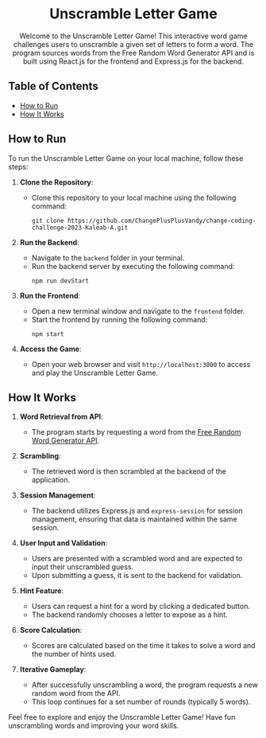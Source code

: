 <!-- Project Title -->
<h1 align="center">Unscramble Letter Game</h1>

<!-- Project Description -->
<p align="center">
  Welcome to the Unscramble Letter Game! This interactive word game challenges users to unscramble a given set of letters to form a word. The program sources words from the Free Random Word Generator API and is built using React.js for the frontend and Express.js for the backend.
</p>

<!-- Table of Contents -->
## Table of Contents

- [How to Run](#how-to-run)
- [How It Works](#how-it-works)

<!-- How to Run -->
## How to Run

To run the Unscramble Letter Game on your local machine, follow these steps:

1. **Clone the Repository**:
   - Clone this repository to your local machine using the following command:
     ```
     git clone https://github.com/ChangePlusPlusVandy/change-coding-challenge-2023-Kaleab-A.git
     ```

2. **Run the Backend**:
   - Navigate to the `backend` folder in your terminal.
   - Run the backend server by executing the following command:
     ```
     npm run devStart
     ```

3. **Run the Frontend**:
   - Open a new terminal window and navigate to the `frontend` folder.
   - Start the frontend by running the following command:
     ```
     npm start
     ```

4. **Access the Game**:
   - Open your web browser and visit `http://localhost:3000` to access and play the Unscramble Letter Game.

<!-- How It Works -->
## How It Works

1. **Word Retrieval from API**:
   - The program starts by requesting a word from the [Free Random Word Generator API](https://random-word-api.vercel.app/).

2. **Scrambling**:
   - The retrieved word is then scrambled at the backend of the application.

3. **Session Management**:
   - The backend utilizes Express.js and `express-session` for session management, ensuring that data is maintained within the same session.

4. **User Input and Validation**:
   - Users are presented with a scrambled word and are expected to input their unscrambled guess.
   - Upon submitting a guess, it is sent to the backend for validation.

5. **Hint Feature**:
   - Users can request a hint for a word by clicking a dedicated button.
   - The backend randomly chooses a letter to expose as a hint.

6. **Score Calculation**:
   - Scores are calculated based on the time it takes to solve a word and the number of hints used.

7. **Iterative Gameplay**:
   - After successfully unscrambling a word, the program requests a new random word from the API.
   - This loop continues for a set number of rounds (typically 5 words).


Feel free to explore and enjoy the Unscramble Letter Game! Have fun unscrambling words and improving your word skills.
</p>
